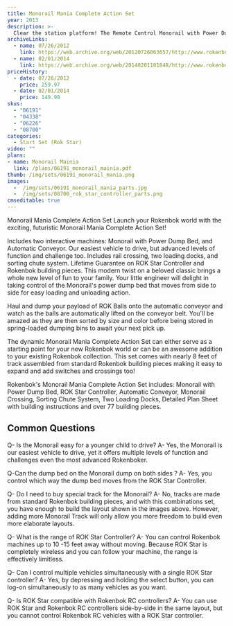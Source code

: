 ```yaml
---
title: Monorail Mania Complete Action Set
year: 2013
description: >-
  Clear the station platform! The Remote Control Monorail with Power Dump Bed  is pulling in to unload. Deliveries are constantly arriving in this 519+ piece Monorail Mania Complete Action Set. We combined the ROK Star Monorail (the easiest vehicle to drive) with our Architect's Dream Building Set (arguably our best construction set) and a ROK Star Controller (controls as many machines as you want) to create our best, largest, and most impressive Monorail building set to date.
archiveLinks:
  - name: 07/26/2012
    link: https://web.archive.org/web/20120726063657/http://www.rokenbok.com/estore/complete-action-sets/monorail-mania-complete-action-set
  - name: 02/01/2014
    link: https://web.archive.org/web/20140201101848/http://www.rokenbok.com/shop/complete-action-sets/monorail-mania-complete-action-set-0
priceHistory:
  - date: 07/26/2012
    price: 259.97
  - date: 02/01/2014
    price: 149.99
skus:
  - "06191"
  - "04338"
  - "06226"
  - "08700"
categories:
  - Start Set (Rok Star)
video: ""
plans:
- name: Monorail Mainia
  link: /plans/06191_monorail_mainia.pdf
thumb: /img/sets/06191_monorail_mania.png
images:
  -  /img/sets/06191_monorail_mania_parts.jpg
  -  /img/sets/08700_rok_star_controller_parts.png
cmseditable: true
---
```

Monorail Mania Complete Action Set Launch your Rokenbok world with the exciting, futuristic Monorail Mania Complete Action Set!

Includes two interactive machines: Monorail with Power Dump Bed, and Automatic Conveyor.
Our easiest vehicle to drive, but advanced levels of function and challenge too.
Includes rail crossing, two loading docks, and sorting chute system.
Lifetime Guarantee on ROK Star Controller and Rokenbok building pieces.
This modern twist on a beloved classic brings a whole new level of fun to your family. Your little engineer will delight in taking control of the Monorail's power dump bed that moves from side to side for easy loading and unloading action.

Haul and dump your payload of ROK Balls onto the automatic conveyor and watch as the balls are automatically lifted on the conveyor belt. You'll be amazed as they are then sorted by size and color before being stored in spring-loaded dumping bins to await your next pick up.

The dynamic Monorail Mania Complete Action Set can either serve as a starting point for your new Rokenbok world or can be an awesome addition to your existing Rokenbok collection. This set comes with nearly 8 feet of track assembled from standard Rokenbok building pieces making it easy to expand and add switches and crossings too!

Rokenbok's Monorail Mania Complete Action Set includes: Monorail with Power Dump Bed, ROK Star Controller, Automatic Conveyor, Monorail Crossing, Sorting Chute System, Two Loading Docks, Detailed Plan Sheet with building instructions and over 77 building pieces.

## Common Questions
Q- Is the Monorail easy for a younger child to drive?
A- Yes, the Monorail is our easiest vehicle to drive, yet it offers multiple levels of function and challenges even the most advanced Rokenboker.

Q-Can the dump bed on the Monorail dump on both sides ?
A- Yes, you control which way the dump bed moves from the ROK Star Controller.

Q- Do I need to buy special track for the Monorail?
A- No, tracks are made from standard Rokenbok building pieces, and with this combinations set, you have enough to build the layout shown in the images above. However, adding more Monorail Track will only allow you more freedom to build even more elaborate layouts.

Q- What is the range of ROK Star Controller?
A- You can control Rokenbok machines up to 10 -15 feet away without moving.  Because ROK Star is completely wireless and you can follow your machine, the range is effectively limitless.

Q- Can I control multiple vehicles simultaneously with a single ROK Star controller?
A- Yes, by depressing and holding the select button, you can log-on simultaneously to as many vehicles as you want.

Q- Is ROK Star compatible with Rokenbok RC controllers?
A- You can use ROK Star and Rokenbok RC controllers side-by-side in the same layout, but you cannot control Rokenbok RC vehicles with a ROK Star controller.

